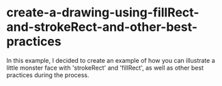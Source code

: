# create-a-drawing-using-fillRect-and-strokeRect-and-other-best-practices
In this example, I decided to create an example of how you can illustrate a little monster face with 'strokeRect' and 'fillRect', as well as other best practices during the process.
